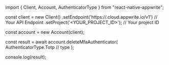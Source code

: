import { Client, Account, AuthenticatorType } from "react-native-appwrite";

const client = new Client()
    .setEndpoint('https://<REGION>.cloud.appwrite.io/v1') // Your API Endpoint
    .setProject('<YOUR_PROJECT_ID>'); // Your project ID

const account = new Account(client);

const result = await account.deleteMfaAuthenticator(
    AuthenticatorType.Totp // type
);

console.log(result);
